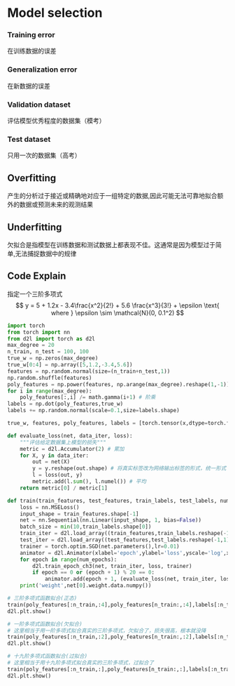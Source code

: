 # Model selection

### Training error

在训练数据的误差

### Generalization error

在新数据的误差

### Validation dataset

评估模型优秀程度的数据集（模考）

### Test dataset

只用一次的数据集（高考）

## Overfitting

产生的分析过于接近或精确地对应于一组特定的数据,因此可能无法可靠地拟合额外的数据或预测未来的观测结果

## Underfitting

欠拟合是指模型在训练数据和测试数据上都表现不佳。这通常是因为模型过于简单,无法捕捉数据中的规律

## Code Explain

指定一个三阶多项式
$$
y = 5 + 1.2x - 3.4\frac{x^2}{2!} + 5.6 \frac{x^3}{3!} + \epsilon \text{ where }
\epsilon \sim \mathcal{N}(0, 0.1^2)
$$

```python
import torch
from torch import nn
from d2l import torch as d2l
max_degree = 20
n_train, n_test = 100, 100
true_w = np.zeros(max_degree)
true_w[0:4] = np.array([5,1.2,-3.4,5.6]) 
features = np.random.normal(size=(n_train+n_test,1))
np.random.shuffle(features)
poly_features = np.power(features, np.arange(max_degree).reshape(1,-1)) # 取相应次方
for i in range(max_degree):
    poly_features[:,i] /= math.gamma(i+1) # 阶乘
labels = np.dot(poly_features,true_w) 
labels += np.random.normal(scale=0.1,size=labels.shape) 

true_w, features, poly_features, labels = [torch.tensor(x,dtype=torch.float32) for x in [true_w, features, poly_features, labels]]

def evaluate_loss(net, data_iter, loss):
    """评估给定数据集上模型的损失"""
    metric = d2l.Accumulator(2) # 累加
    for X, y in data_iter: 
        out = net(X)
        y = y.reshape(out.shape) # 将真实标签改为网络输出标签的形式，统一形式
        l = loss(out, y) 
        metric.add(l.sum(), l.numel()) # 平均
    return metric[0] / metric[1] 

def train(train_features, test_features, train_labels, test_labels, num_epochs=400):
    loss = nn.MSELoss()
    input_shape = train_features.shape[-1]
    net = nn.Sequential(nn.Linear(input_shape, 1, bias=False)) 
    batch_size = min(10,train_labels.shape[0])
    train_iter = d2l.load_array((train_features,train_labels.reshape(-1,1)),batch_size)
    test_iter = d2l.load_array((test_features,test_labels.reshape(-1,1)),batch_size,is_train=False)
    trainer = torch.optim.SGD(net.parameters(),lr=0.01)
    animator = d2l.Animator(xlabel='epoch',ylabel='loss',yscale='log',xlim=[1,num_epochs],ylim=[1e-3,1e2],legend=['train','test'])
    for epoch in range(num_epochs):
        d2l.train_epoch_ch3(net, train_iter, loss, trainer)
        if epoch == 0 or (epoch + 1) % 20 == 0:
            animator.add(epoch + 1, (evaluate_loss(net, train_iter, loss), evaluate_loss(net,test_iter,loss)))
    print('weight',net[0].weight.data.numpy()) 

# 三阶多项式函数拟合(正态)
train(poly_features[:n_train,:4],poly_features[n_train:,:4],labels[:n_train],labels[n_train:])  # 最后返回的weight值和公式真实weight值很接近
d2l.plt.show()

# 一阶多项式函数拟合(欠拟合)
# 这里相当于用一阶多项式拟合真实的三阶多项式，欠拟合了，损失很高，根本就没降
train(poly_features[:n_train,:2],poly_features[n_train:,:2],labels[:n_train],labels[n_train:])
d2l.plt.show()

# 十九阶多项式函数拟合(过拟合)
# 这里相当于用十九阶多项式拟合真实的三阶多项式，过拟合了
train(poly_features[:n_train,:],poly_features[n_train:,:],labels[:n_train],labels[n_train:])
d2l.plt.show()
```

